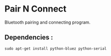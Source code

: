 Pair N Connect
==============

Bluetooth pairing and connecting program.


Dependencies :
-------------
    sudo apt-get install python-bluez python-serial
